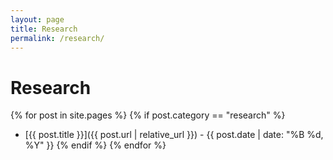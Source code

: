 ```yaml
---
layout: page
title: Research
permalink: /research/
---
```


# Research

{% for post in site.pages %}
  {% if post.category == "research" %}
  - [{{ post.title }}]({{ post.url | relative_url }}) - {{ post.date | date: "%B %d, %Y" }}
  {% endif %}
{% endfor %}

